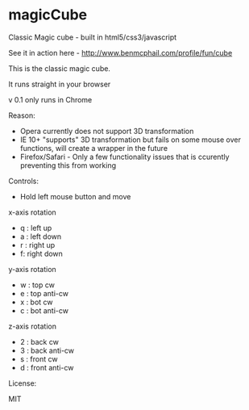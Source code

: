 magicCube
=========

Classic Magic cube - built in html5/css3/javascript

See it in action here - http://www.benmcphail.com/profile/fun/cube

This is the classic magic cube.

It runs straight in your browser 

v 0.1 only runs in Chrome

Reason:

- Opera currently does not support 3D transformation
- IE 10+ "supports" 3D transformation but fails on some mouse over functions, will create a wrapper in the future
- Firefox/Safari - Only a few functionality issues that is ccurently preventing this from working

Controls:

- Hold left mouse button and move

x-axis rotation

- q : left up
- a : left down  
- r : right up 
- f: right down

y-axis rotation

- w : top cw  
- e : top anti-cw  
- x : bot cw 
- c : bot anti-cw

z-axis rotation

- 2 : back cw  
- 3 : back anti-cw  
- s : front cw 
- d : front anti-cw


License:

MIT

